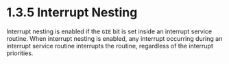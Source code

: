 # 1.3.5 Interrupt Nesting

Interrupt nesting is enabled if the `GIE` bit is set inside an interrupt service routine. When interrupt
nesting is enabled, any interrupt occurring during an interrupt service routine interrupts the routine,
regardless of the interrupt priorities.

